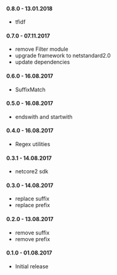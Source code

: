 #### 0.8.0 - 13.01.2018
* tfidf

#### 0.7.0 - 07.11.2017
* remove Filter module
* upgrade framework to netstandard2.0
* update dependencies

#### 0.6.0 - 16.08.2017
* SuffixMatch

#### 0.5.0 - 16.08.2017
* endswith and startwith

#### 0.4.0 - 16.08.2017
* Regex utilities

#### 0.3.1 - 14.08.2017
* netcore2 sdk

#### 0.3.0 - 14.08.2017
* replace suffix
* replace prefix

#### 0.2.0 - 13.08.2017
* remove suffix
* remove prefix

#### 0.1.0 - 01.08.2017
* Initial release

